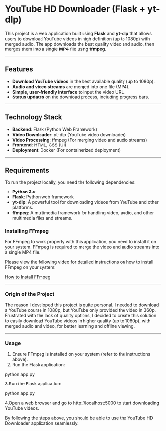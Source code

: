 # YouTube HD Downloader (Flask + yt-dlp)

This project is a web application built using **Flask** and **yt-dlp** that allows users to download YouTube videos in high definition (up to 1080p) with merged audio. The app downloads the best quality video and audio, then merges them into a single **MP4** file using **ffmpeg**.

---

## Features

- **Download YouTube videos** in the best available quality (up to 1080p).
- **Audio and video streams** are merged into one file (MP4).
- **Simple, user-friendly interface** to input the video URL.
- **Status updates** on the download process, including progress bars.

---

## Technology Stack

- **Backend**: Flask (Python Web Framework)
- **Video Downloader**: yt-dlp (YouTube video downloader)
- **Video Processing**: ffmpeg (For merging video and audio streams)
- **Frontend**: HTML, CSS (UI)
- **Deployment**: Docker (For containerized deployment)

---

## Requirements

To run the project locally, you need the following dependencies:

- **Python 3.x**
- **Flask**: Python web framework
- **yt-dlp**: A powerful tool for downloading videos from YouTube and other platforms.
- **ffmpeg**: A multimedia framework for handling video, audio, and other multimedia files and streams.

### Installing FFmpeg

For FFmpeg to work properly with this application, you need to install it on your system. FFmpeg is required to merge the video and audio streams into a single MP4 file.

Please view the following video for detailed instructions on how to install FFmpeg on your system:

[How to Install FFmpeg](https://www.youtube.com/watch?v=JR36oH35Fgg)

---

### Origin of the Project

The reason I developed this project is quite personal. I needed to download a YouTube course in 1080p, but YouTube only provided the video in 360p. Frustrated with the lack of quality options, I decided to create this solution to easily download YouTube videos in higher quality (up to 1080p), with merged audio and video, for better learning and offline viewing.

---



### Usage

1. Ensure FFmpeg is installed on your system (refer to the instructions above).
2. Run the Flask application:

python app.py

3.Run the Flask application:

python app.py

4.Open a web browser and go to http://localhost:5000 to start downloading YouTube videos.


By following the steps above, you should be able to use the YouTube HD Downloader application seamlessly.
